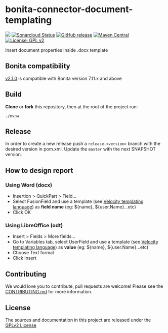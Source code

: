# bonita-connector-document-templating
![](https://github.com/bonitasoft/bonita-connector-document-templating/workflows/Build/badge.svg)
[![Sonarcloud Status](https://sonarcloud.io/api/project_badges/measure?project=bonitasoft_bonita-connector-document-templating&metric=alert_status)](https://sonarcloud.io/dashboard?id=bonitasoft_bonita-connector-document-templating)
[![GitHub release](https://img.shields.io/github/v/release/bonitasoft/bonita-connector-document-templating?color=blue&label=Release)](https://github.com/bonitasoft/bonita-connector-document-templating/releases)
[![Maven Central](https://img.shields.io/maven-central/v/org.bonitasoft.connectors/bonita-connector-document-templating.svg?label=Maven%20Central&color=orange)](https://search.maven.org/search?q=g:%22org.bonitasoft.connectors%22%20AND%20a:%22bonita-connector-document-templating%22)
[![License: GPL v2](https://img.shields.io/badge/License-GPL%20v2-yellow.svg)](https://www.gnu.org/licenses/old-licenses/gpl-2.0.en.html)

Insert document properties inside .docx template

## Bonita compatibility

[v2.1.0](https://github.com/bonitasoft/bonita-connector-document-templating/releases/2.1.0) is compatible with Bonita version 7.11.x and above

## Build

__Clone__ or __fork__ this repository, then at the root of the project run:

`./mvnw`

## Release

In order to create a new release push a `release-<version>` branch with the desired version in pom.xml.
Update the `master` with the next SNAPSHOT version.


## How to design report

### Using Word (docx)

* Insertion > QuickPart > Field...
* Select FusionField and use a template (see [Velocity templating language](http://velocity.apache.org/)) as **field name** (eg: ${name}, ${user.Name}...etc)
* Click OK

### Using LibreOffice (odt)

* Insert > Fields > More fields...
* Go to Variables tab, select UserField and use a template (see [Velocity templating language](http://velocity.apache.org/)) as **value** (eg: ${name}, ${user.Name}...etc)
* Choose Text format
* Click Insert

## Contributing

We would love you to contribute, pull requests are welcome! Please see the [CONTRIBUTING.md](CONTRIBUTING.md) for more information.

## License

The sources and documentation in this project are released under the [GPLv2 License](LICENSE)
